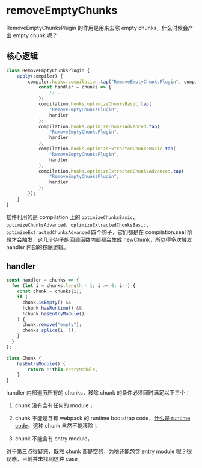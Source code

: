 # removeEmptyChunks

RemoveEmptyChunksPlugin 的作用是用来去除 empty chunks，什么时候会产出 empty chunk 呢？

## 核心逻辑

```js
class RemoveEmptyChunksPlugin {
	apply(compiler) {
		compiler.hooks.compilation.tap("RemoveEmptyChunksPlugin", compilation => {
			const handler = chunks => {
				// ...
			};
			compilation.hooks.optimizeChunksBasic.tap(
				"RemoveEmptyChunksPlugin",
				handler
			);
			compilation.hooks.optimizeChunksAdvanced.tap(
				"RemoveEmptyChunksPlugin",
				handler
			);
			compilation.hooks.optimizeExtractedChunksBasic.tap(
				"RemoveEmptyChunksPlugin",
				handler
			);
			compilation.hooks.optimizeExtractedChunksAdvanced.tap(
				"RemoveEmptyChunksPlugin",
				handler
			);
		});
	}
}
```

插件利用的是 compilation 上的 `optimizeChunksBasic`、`optimizeChunksAdvanced`、`optimizeExtractedChunksBasic`、`optimizeExtractedChunksAdvanced` 四个钩子，它们都是在 compilation.seal 阶段才会触发，这几个钩子的回调函数内部都会生成 newChunk，所以得多次触发 handler 内部的移除逻辑。

## handler

```js
const handler = chunks => {
  for (let i = chunks.length - 1; i >= 0; i--) {
    const chunk = chunks[i];
    if (
      chunk.isEmpty() &&
      !chunk.hasRuntime() &&
      !chunk.hasEntryModule()
    ) {
      chunk.remove("empty");
      chunks.splice(i, 1);
    }
  }
};

class Chunk {
	hasEntryModule() {
		return !!this.entryModule;
	}
}
```

handler 内部遍历所有的 chunks，移除 chunk 的条件必须同时满足以下三个：

1. chunk 没有含有任何的 module；

2. chunk 不能是含有 webpack 的 runtime bootstrap code，[什么是 runtime code](./runtimeChunk.md)，这种 chunk 自然不能移除；

3. chunk 不能含有 entry module，

对于第三点很疑惑，既然 chunk 都是空的，为啥还能包含 entry module 呢？很疑惑，目前并未找到这种 case。
